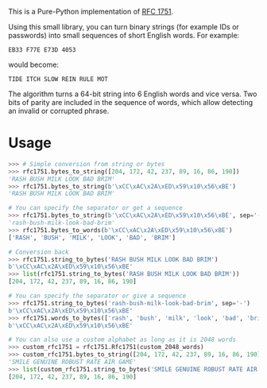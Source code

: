 This is a Pure-Python implementation of [RFC 1751](https://www.rfc-editor.org/rfc/rfc1751).

Using this small library, you can turn binary strings (for example IDs or passwords) into small sequences of short English words. For example:

```
EB33 F77E E73D 4053
```

would become:

```
TIDE ITCH SLOW REIN RULE MOT
```

The algorithm turns a 64-bit string into 6 English words and vice versa. Two bits of parity are included in the sequence of words, which allow detecting an invalid or corrupted phrase.

# Usage

```python
>>> # Simple conversion from string or bytes
>>> rfc1751.bytes_to_string([204, 172, 42, 237, 89, 16, 86, 190])
'RASH BUSH MILK LOOK BAD BRIM'
>>> rfc1751.bytes_to_string(b'\xCC\xAC\x2A\xED\x59\x10\x56\xBE')
'RASH BUSH MILK LOOK BAD BRIM'

# You can specify the separator or get a sequence
>>> rfc1751.bytes_to_string(b'\xCC\xAC\x2A\xED\x59\x10\x56\xBE', sep='-').lower()
'rash-bush-milk-look-bad-brim'
>>> rfc1751.bytes_to_words(b'\xCC\xAC\x2A\xED\x59\x10\x56\xBE')
['RASH', 'BUSH', 'MILK', 'LOOK', 'BAD', 'BRIM']

# Conversion back
>>> rfc1751.string_to_bytes('RASH BUSH MILK LOOK BAD BRIM')
b'\xCC\xAC\x2A\xED\x59\x10\x56\xBE'
>>> list(rfc1751.string_to_bytes('RASH BUSH MILK LOOK BAD BRIM'))
[204, 172, 42, 237, 89, 16, 86, 190]

# You can specify the separator or give a sequence
>>> rfc1751.string_to_bytes('rash-bush-milk-look-bad-brim', sep='-')
b'\xCC\xAC\x2A\xED\x59\x10\x56\xBE'
>>> rfc1751.words_to_bytes(['rash', 'bush', 'milk', 'look', 'bad', 'brim'])
b'\xCC\xAC\x2A\xED\x59\x10\x56\xBE'

# You can also use a custom alphabet as long as it is 2048 words
>>> custom_rfc1751 = rfc1751.Rfc1751(custom_2048_words)
>>> custom_rfc1751.bytes_to_string([204, 172, 42, 237, 89, 16, 86, 190])
'SMILE GENUINE ROBUST RATE AIR GAME'
>>> list(custom_rfc1751.string_to_bytes('SMILE GENUINE ROBUST RATE AIR GAME'))
[204, 172, 42, 237, 89, 16, 86, 190]
```

